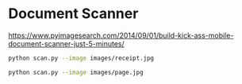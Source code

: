 # Document Scanner

https://www.pyimagesearch.com/2014/09/01/build-kick-ass-mobile-document-scanner-just-5-minutes/

```bash
python scan.py --image images/receipt.jpg

python scan.py --image images/page.jpg
```
